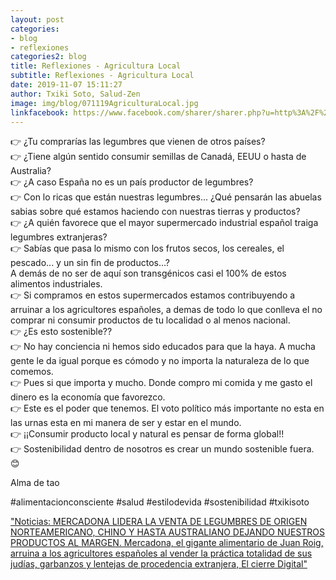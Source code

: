 ```yaml
---
layout: post
categories:
- blog
- reflexiones
categories2: blog
title: Reflexiones - Agricultura Local
subtitle: Reflexiones - Agricultura Local
date: 2019-11-07 15:11:27
author: Txiki Soto, Salud-Zen
image: img/blog/071119AgriculturaLocal.jpg
linkfacebook: https://www.facebook.com/sharer/sharer.php?u=http%3A%2F%2Fwww.salud-zen.com%2Fblog%2Freflexiones%2F2019%2F11%2F07%2Freflexiones-agricultura-local.html&amp;src=sdkpreparse
---
```

👉 ¿Tu comprarías las legumbres que vienen de otros países?  
👉 ¿Tiene algún sentido consumir semillas de Canadá, EEUU o hasta de Australia?  
👉 ¿A caso España no es un país productor de legumbres?  
👉 Con lo ricas que están nuestras legumbres... ¿Qué pensarán las abuelas sabias sobre qué estamos haciendo con nuestras tierras y productos?  
👉 ¿A quién favorece que el mayor supermercado industrial español traiga legumbres extranjeras?  
👉 Sabías que pasa lo mismo con los frutos secos, los cereales, el pescado... y un sin fin de productos...?  
A demás de no ser de aquí son transgénicos casi el 100% de estos alimentos industriales.  
👉 Si compramos en estos supermercados estamos contribuyendo a arruinar a los agricultores españoles, a demas de todo lo que conlleva el no comprar ni consumir productos de tu localidad o al menos nacional.  
👉 ¿Es esto sostenible??  
👉 No hay conciencia ni hemos sido educados para que la haya. A mucha gente le da igual porque es cómodo y no importa la naturaleza de lo que comemos.  
👉 Pues si que importa y mucho. Donde compro mi comida y me gasto el dinero es la economía que favorezco.  
👉 Este es el poder que tenemos. El voto político más importante no esta en las urnas esta en mi manera de ser y estar en el mundo.  
👉 ¡¡Consumir producto local y natural es pensar de forma global!!  
👉 Sostenibilidad dentro de nosotros es crear un mundo sostenible   fuera. 😊  

Alma de tao

#alimentacionconsciente
#salud
#estilodevida
#sostenibilidad
#txikisoto

["Noticias: MERCADONA LIDERA LA VENTA DE LEGUMBRES DE ORIGEN NORTEAMERICANO, CHINO Y HASTA AUSTRALIANO DEJANDO NUESTROS PRODUCTOS AL MARGEN. Mercadona, el gigante alimentario de Juan Roig, arruina a los agricultores españoles al vender la práctica totalidad de sus judías, garbanzos y lentejas de procedencia extranjera, El cierre Digital"][noticia]

[noticia]:https://elcierredigital.com/tu-dinero-a-fondo/999212960/mercadona-vende-legumbres-extranjera-hacendado.html?fbclid=IwAR1VnIG8PCQkb6z1YI2_HVHarkgsVeVq4YaFMv7R52G0Y-TRH8YosnxwUXo
